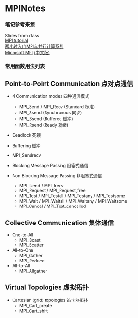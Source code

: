 # MPINotes
### 笔记参考来源
Slides from class  
[MPI tutorial](https://mpitutorial.com/tutorials/)  
[两小时入门MPI与并行计算系列](https://zhuanlan.zhihu.com/p/355652501)  
[Microsoft MPI](https://learn.microsoft.com/en-us/message-passing-interface/microsoft-mpi)  [(中文版)](https://learn.microsoft.com/zh-cn/message-passing-interface/microsoft-mpi)  

### 常用函数用法列表

##  Point-to-Point Communication 点对点通信  
* 4 Communication modes 四种通信模式
  * MPI_Send / MPI_Recv (Standard 标准)  
  * MPI_Ssend (Synchronous 同步)  
  * MPI_Bsend (Buffered 缓冲) 
  * MPI_Rsend (Ready 就绪)
* Deadlock 死锁
* Buffering 缓冲
* MPI_Sendrecv
* Blocking Message Passing 阻塞式通信  

* Non Blocking Message Passing 非阻塞式通信  
  * MPI_Isend / MPI_Irecv  
  * MPI_Request / MPI_Request_free
  * MPI_Test / MPI_Testall / MPI_Testany / MPI_Testsome
  * MPI_Wait / MPI_Waitall / MPI_Waitany / MPI_Waitsome
  * MPI_Cancel / MPI_Test_cancelled
  
## Collective Communication 集体通信  
* One-to-All
  * MPI_Bcast
  * MPI_Scatter
* All-to-One
  * MPI_Gather
  * MPI_Reduce
* All-to-All
  * MPI_Allgather

## Virtual Topologies 虚拟拓扑  
* Cartesian (grid) topologies 笛卡尔拓扑  
  * MPI_Cart_create
  * MPI_Cart_shift
